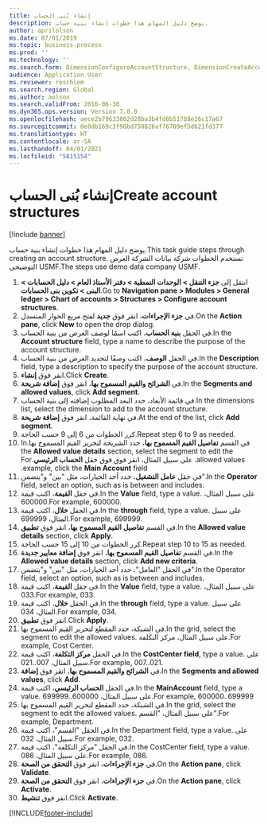 ```yaml
---
title: إنشاء بُنى الحساب‬
description: يوضح دليل المهام هذا خطوات إنشاء بنية حساب.
author: aprilolson
ms.date: 07/01/2019
ms.topic: business-process
ms.prod: ''
ms.technology: ''
ms.search.form: DimensionConfigureAccountStructure, DimensionCreateAccountStructure, DimensionHierarchyAddLevel, DimensionHierarchyConstraintActivate
audience: Application User
ms.reviewer: roschlom
ms.search.region: Global
ms.author: aolson
ms.search.validFrom: 2016-06-30
ms.dyn365.ops.version: Version 7.0.0
ms.openlocfilehash: aece2b79633802d28ba3b4fd8b51788e26c17a67
ms.sourcegitcommit: 0e8db169c3f90bd750826af76709ef5d621fd377
ms.translationtype: HT
ms.contentlocale: ar-SA
ms.lasthandoff: 04/01/2021
ms.locfileid: "5815154"
---
```

# <a name="create-account-structures"></a><span data-ttu-id="5d452-103">إنشاء بُنى الحساب‬</span><span class="sxs-lookup"><span data-stu-id="5d452-103">Create account structures</span></span>

[!include [banner](../../includes/banner.md)]

<span data-ttu-id="5d452-104">يوضح دليل المهام هذا خطوات إنشاء بنية حساب.</span><span class="sxs-lookup"><span data-stu-id="5d452-104">This task guide steps through creating an account structure.</span></span> <span data-ttu-id="5d452-105">تستخدم الخطوات شركة بيانات الشركة العرض التوضيحي USMF.</span><span class="sxs-lookup"><span data-stu-id="5d452-105">The steps use demo data company USMF.</span></span>

1. <span data-ttu-id="5d452-106">انتقل إلى **جزء التنقل > الوحدات النمطية > دفتر الأستاذ العام > دليل الحسابات > البنى > تكوين بنى الحسابات‬**.</span><span class="sxs-lookup"><span data-stu-id="5d452-106">Go to **Navigation pane > Modules > General ledger > Chart of accounts > Structures > Configure account structures**.</span></span>
2. <span data-ttu-id="5d452-107">في **جزء الإجراءات**، انقر فوق **جديد** لفتح مربع الحوار المنسدل.</span><span class="sxs-lookup"><span data-stu-id="5d452-107">On the **Action pane**, click **New** to open the drop dialog.</span></span>
3. <span data-ttu-id="5d452-108">في الحقل **بنية الحساب**، اكتب اسمًا لوصف الغرض من بنية الحساب.</span><span class="sxs-lookup"><span data-stu-id="5d452-108">In the **Account structure** field, type a name to describe the purpose of the account structure.</span></span>
4. <span data-ttu-id="5d452-109">في الحقل **الوصف**، اكتب وصفًا لتحديد الغرض من بنية الحساب.</span><span class="sxs-lookup"><span data-stu-id="5d452-109">In the **Description** field, type a description to specify the purpose of the account structure.</span></span>
5. <span data-ttu-id="5d452-110">انقر فوق **إنشاء**.</span><span class="sxs-lookup"><span data-stu-id="5d452-110">Click **Create**.</span></span>
6. <span data-ttu-id="5d452-111">في **الشرائح والقيم المسموح بها‬**، انقر فوق **إضافة شريحة‬**.</span><span class="sxs-lookup"><span data-stu-id="5d452-111">In the **Segments and allowed values**, click **Add segment**.</span></span>
7. <span data-ttu-id="5d452-112">في قائمة الأبعاد، حدد البعد المطلوب إضافته إلى بنية الحساب.</span><span class="sxs-lookup"><span data-stu-id="5d452-112">In the dimensions list, select the dimension to add to the account structure.</span></span>
8. <span data-ttu-id="5d452-113">في نهاية القائمة، انقر فوق **إضافة شريحة**.</span><span class="sxs-lookup"><span data-stu-id="5d452-113">At the end of the list, click **Add segment**.</span></span>
9. <span data-ttu-id="5d452-114">كرر الخطوات من 6 إلى 9 حسب الحاجة.</span><span class="sxs-lookup"><span data-stu-id="5d452-114">Repeat step 6 to 9 as needed.</span></span>
10. <span data-ttu-id="5d452-115">في القسم **تفاصيل القيم المسموح بها‬‏‫**، حدد الشريحة لتحرير القيم المسموح بها.</span><span class="sxs-lookup"><span data-stu-id="5d452-115">In the **Allowed value details** section, select the segment to edit the allowed values.</span></span>
    <span data-ttu-id="5d452-116">على سبيل المثال، انقر فوق فوق حقل **الحساب الرئيسي**.</span><span class="sxs-lookup"><span data-stu-id="5d452-116">For example, click the **Main Account** field.</span></span>  
11. <span data-ttu-id="5d452-117">في حقل **عامل التشغيل**، حدد أحد الخيارات، مثل "بين" و"يتضمن".</span><span class="sxs-lookup"><span data-stu-id="5d452-117">In the **Operator** field, select an option, such as is between and includes.</span></span>
12. <span data-ttu-id="5d452-118">في حقل **القيمة**، اكتب قيمة.</span><span class="sxs-lookup"><span data-stu-id="5d452-118">In the **Value** field, type a value.</span></span> <span data-ttu-id="5d452-119">على سبيل المثال، 600000.</span><span class="sxs-lookup"><span data-stu-id="5d452-119">For example, 600000.</span></span>  
13. <span data-ttu-id="5d452-120">في الحقل **خلال**، اكتب قيمة.</span><span class="sxs-lookup"><span data-stu-id="5d452-120">In the **through** field, type a value.</span></span> <span data-ttu-id="5d452-121">على سبيل المثال، 699999.</span><span class="sxs-lookup"><span data-stu-id="5d452-121">For example, 699999.</span></span>  
14. <span data-ttu-id="5d452-122">في القسم **تفاصيل القيم المسموح بها**، انقر فوق **تطبيق**.</span><span class="sxs-lookup"><span data-stu-id="5d452-122">In the **Allowed value details** section, click **Apply**.</span></span>
15. <span data-ttu-id="5d452-123">كرر الخطوات من 10 إلى 15 حسب الحاجة.</span><span class="sxs-lookup"><span data-stu-id="5d452-123">Repeat step 10 to 15 as needed.</span></span>  
16. <span data-ttu-id="5d452-124">في القسم **تفاصيل القيم المسموح بها**، انقر فوق **إضافة معايير جديدة**.</span><span class="sxs-lookup"><span data-stu-id="5d452-124">In the **Allowed value details** section, click **Add new criteria**.</span></span>
17. <span data-ttu-id="5d452-125">في الحقل "العامل"، حدد أحد الخيارات، مثل "بين" و"يتضمن".</span><span class="sxs-lookup"><span data-stu-id="5d452-125">In the Operator field, select an option, such as is between and includes.</span></span>
18. <span data-ttu-id="5d452-126">في حقل **القيمة**، اكتب قيمة.</span><span class="sxs-lookup"><span data-stu-id="5d452-126">In the **Value** field, type a value.</span></span> <span data-ttu-id="5d452-127">على سبيل المثال، 033.</span><span class="sxs-lookup"><span data-stu-id="5d452-127">For example, 033.</span></span>  
19. <span data-ttu-id="5d452-128">في الحقل **خلال**، اكتب قيمة.</span><span class="sxs-lookup"><span data-stu-id="5d452-128">In the **through** field, type a value.</span></span> <span data-ttu-id="5d452-129">على سبيل المثال، 034.</span><span class="sxs-lookup"><span data-stu-id="5d452-129">For example, 034.</span></span>  
20. <span data-ttu-id="5d452-130">انقر فوق **تطبيق**.</span><span class="sxs-lookup"><span data-stu-id="5d452-130">Click **Apply**.</span></span>
21. <span data-ttu-id="5d452-131">في الشبكة، حدد المقطع لتحرير القيم المسموح بها.</span><span class="sxs-lookup"><span data-stu-id="5d452-131">In the grid, select the segment to edit the allowed values.</span></span> <span data-ttu-id="5d452-132">على سبيل المثال، مركز التكلفة.</span><span class="sxs-lookup"><span data-stu-id="5d452-132">For example, Cost Center.</span></span>  
22. <span data-ttu-id="5d452-133">في الحقل **مركز التكلفة**، اكتب قيمة.</span><span class="sxs-lookup"><span data-stu-id="5d452-133">In the **CostCenter field**, type a value.</span></span> <span data-ttu-id="5d452-134">على سبيل المثال، 007..021.</span><span class="sxs-lookup"><span data-stu-id="5d452-134">For example, 007..021.</span></span>  
23. <span data-ttu-id="5d452-135">في **الشرائح والقيم المسموح بها‬**، انقر فوق **إضافة‬**.</span><span class="sxs-lookup"><span data-stu-id="5d452-135">In the **Segments and allowed values**, click **Add**.</span></span>
24. <span data-ttu-id="5d452-136">في الحقل **الحساب الرئيسي**، اكتب قيمة.</span><span class="sxs-lookup"><span data-stu-id="5d452-136">In the **MainAccount** field, type a value.</span></span> <span data-ttu-id="5d452-137">على سبيل المثال، 600000..699999.</span><span class="sxs-lookup"><span data-stu-id="5d452-137">For example, 600000..699999</span></span>  
25. <span data-ttu-id="5d452-138">في الشبكة، حدد المقطع لتحرير القيم المسموح بها.</span><span class="sxs-lookup"><span data-stu-id="5d452-138">In the grid, select the segment to edit the allowed values.</span></span> <span data-ttu-id="5d452-139">على سبيل المثال، "القسم".</span><span class="sxs-lookup"><span data-stu-id="5d452-139">For example, Department.</span></span>  
26. <span data-ttu-id="5d452-140">في الحقل "القسم"، اكتب قيمة.</span><span class="sxs-lookup"><span data-stu-id="5d452-140">In the Department field, type a value.</span></span> <span data-ttu-id="5d452-141">على سبيل المثال، 032.</span><span class="sxs-lookup"><span data-stu-id="5d452-141">For example, 032.</span></span>  
27. <span data-ttu-id="5d452-142">في الحقل "مركز التكلفة"، اكتب قيمة.</span><span class="sxs-lookup"><span data-stu-id="5d452-142">In the CostCenter field, type a value.</span></span> <span data-ttu-id="5d452-143">على سبيل المثال، 086.</span><span class="sxs-lookup"><span data-stu-id="5d452-143">For example, 086.</span></span>  
28. <span data-ttu-id="5d452-144">في **جزء الإجراءات**، انقر فوق **التحقق من الصحة**.</span><span class="sxs-lookup"><span data-stu-id="5d452-144">On the **Action pane**, click **Validate**.</span></span>
29. <span data-ttu-id="5d452-145">في **جزء الإجراءات**، انقر فوق **التحقق من الصحة**.</span><span class="sxs-lookup"><span data-stu-id="5d452-145">On the **Action pane**, click **Activate**.</span></span>
30. <span data-ttu-id="5d452-146">انقر فوق **تنشيط**.</span><span class="sxs-lookup"><span data-stu-id="5d452-146">Click **Activate**.</span></span>



[!INCLUDE[footer-include](../../../includes/footer-banner.md)]